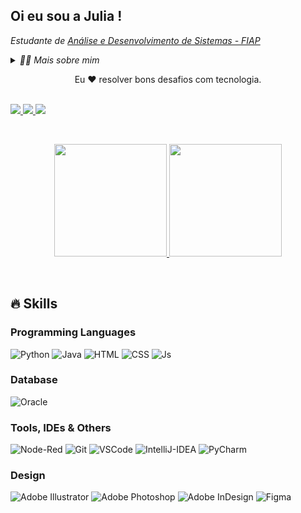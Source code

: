 ## Oi eu sou a Julia !

<p><em>Estudante de  <a href="https://www.fiap.com.br/graduacao/tecnologo/analise-e-desenvolvimento-de-sistemas/">Análise e Desenvolvimento de Sistemas - FIAP</a></em></p>
<details>
  <summary><em>👨‍💻 Mais sobre mim</em></summary>

  - 💬 Tenho 20 anos, sou recém-formada na área de design e aluna do primeiro ano de análise e desenvolvimento de sistemas na FIAP. No momento meu objetivo é o ganho de crescimento profissional, pessoal e aprendizagem na área de tecnologia. 

  - ☕ Gosto de ouvir uma boa música enquanto me divirto criando montagens e ilustrações digitais.
</details>

<p align="center">Eu ❤️ resolver bons desafios com tecnologia.</p>
&nbsp;


<div> 
    <a href="https://www.instagram.com/juh_pugliese" target="_blank"><img src="https://img.shields.io/badge/-Instagram-%23E4405F?style=for-the-badge&logo=instagram&logoColor=white">
    </a>
    <a href="https://www.linkedin.com/in/julia-pugliese" target="_blank"><img src="https://img.shields.io/badge/-LinkedIn-%230077B5?style=for-the-badge&logo=linkedin&logoColor=white">
    </a> 
    <a href = "mailto:julia03.pugliese@gmail.com" target="_blank"><img src="https://img.shields.io/badge/-Gmail-%23333?style=for-the-badge&logo=gmail&logoColor=white">
    </a>
</div>

&nbsp; 

<div align="center">
   <a href="https://github.com/juliapugliese">
     <img height="180em" src="https://github-readme-stats.vercel.app/api/top-langs/?username=juliapugliese&layout=compact&langs_count=6&theme=light"/>
     <img height="180em" src="https://github-readme-stats.vercel.app/api?username=juliapugliese&show_icons=true&theme=light&include_all_commits=true&count_private=true"/></a>
</div>

&nbsp;

## 🔥 Skills

<div>
    <h3>Programming Languages</h3>
     <img alt="Python" src="https://img.shields.io/badge/Python-FFD43B?style=for-the-badge&logo=python&logoColor=blue">
    <img alt="Java" src="https://img.shields.io/badge/java-%23ED8B00.svg?style=for-the-badge&logo=openjdk&logoColor=white"> 
    <img alt="HTML" src="https://img.shields.io/badge/HTML5-E34F26?style=for-the-badge&logo=html5&logoColor=white">
    <img alt="CSS" src="https://img.shields.io/badge/CSS3-1572B6?style=for-the-badge&logo=css3&logoColor=white">
    <img alt="Js" src="https://img.shields.io/badge/JavaScript-323330?style=for-the-badge&logo=javascript&logoColor=F7DF1E">
    
</div>

<div>
    <h3>Database</h3>
    <img alt="Oracle" src="https://img.shields.io/badge/Oracle-F80000?style=for-the-badge&logo=Oracle&logoColor=white">
</div>

<div>
    <h3>Tools, IDEs & Others</h3>
    <img alt="Node-Red" src="https://img.shields.io/badge/Node--Red-8F0000?style=for-the-badge&logo=nodered&logoColor=white">
    <img alt="Git" src="https://img.shields.io/badge/GIT-E44C30?style=for-the-badge&logo=git&logoColor=white">
    <img alt="VSCode" src="https://img.shields.io/badge/Visual_Studio_Code-0078D4?style=for-the-badge&logo=visual%20studio%20code&logoColor=white">
    <img alt="IntelliJ-IDEA" src="https://img.shields.io/badge/IntelliJ_IDEA-000000.svg?style=for-the-badge&logo=intellij-idea&logoColor=white">
    <img alt="PyCharm" src="https://img.shields.io/badge/PyCharm-000000.svg?&style=for-the-badge&logo=PyCharm&logoColor=white">

</div>

<div>
    <h3>Design</h3>
    <img alt="Adobe Illustrator" src="https://img.shields.io/badge/Adobe%20Illustrator-FF9A00?style=for-the-badge&logo=adobe%20illustrator&logoColor=white">
    <img alt="Adobe Photoshop" src="https://img.shields.io/badge/Adobe%20Photoshop-31A8FF?style=for-the-badge&logo=Adobe%20Photoshop&logoColor=black">
    <img alt="Adobe InDesign" src="https://img.shields.io/badge/Adobe%20InDesign-FF3366?style=for-the-badge&logo=Adobe%20InDesign&logoColor=white">
    <img alt="Figma" src="https://img.shields.io/badge/Figma-F24E1E?style=for-the-badge&logo=figma&logoColor=white">

</div>
